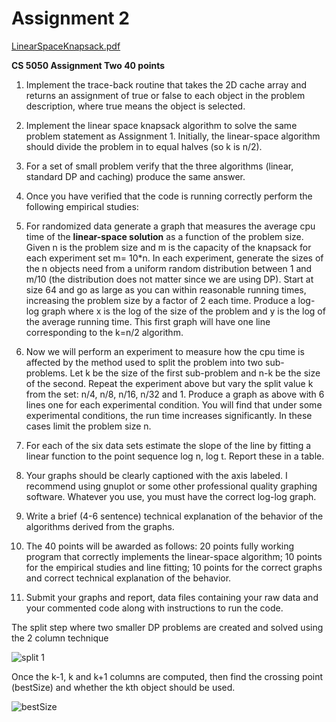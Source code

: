 Assignment 2
============

[LinearSpaceKnapsack.pdf](assignment/LinearSpaceKnapsack.pdf)

**CS 5050 Assignment Two 40 points**

1. Implement the trace-back routine that takes the 2D cache array and returns an assignment of true or false to each object in the problem description, where true means the object is selected.

2. Implement the linear space knapsack algorithm to solve the same problem statement as Assignment 1.  Initially, the linear-space algorithm should divide the problem in to equal halves (so k is n/2).

3. For a set of small problem verify that the three algorithms (linear, standard DP and caching) produce the same answer.

4. Once you have verified that the code is running correctly perform the following empirical studies:

  1. For randomized data generate a graph that measures the average cpu time of the **linear-space solution** as a function of the problem size. Given n is the problem size and m is the capacity of the knapsack for each experiment set m= 10*n. In each experiment, generate the sizes of the n objects need from a uniform random distribution between 1 and m/10 (the distribution does not matter since we are using DP). Start at size 64 and go as large as you can within reasonable running times, increasing the problem size by a factor of 2 each time. Produce a log-log graph where x is the log of the size of the problem and y is the log of the average running time. This first graph will have one line corresponding to the k=n/2 algorithm.
  2. Now we will perform an experiment to measure how the cpu time is affected by the method used to split the problem into two sub- problems. Let k be the size of the first sub-problem and n-k be the size of the second. Repeat the experiment above but vary the split value k from the set: n/4, n/8, n/16, n/32 and 1. Produce a graph as above with 6 lines one for each experimental condition. You will find that under some experimental conditions, the run time increases significantly. In these cases limit the problem size n.

5. For each of the six data sets estimate the slope of the line by fitting a linear function to the point sequence log n, log t. Report these in a table.

6. Your graphs should be clearly captioned with the axis labeled. I recommend using gnuplot or some other professional quality graphing software. Whatever you use, you must have the correct log-log graph.

7. Write a brief (4-6 sentence) technical explanation of the behavior of the algorithms derived from the graphs.

8. The 40 points will be awarded as follows: 20 points fully working program that correctly implements the linear-space algorithm; 10 points for the empirical studies and line fitting; 10 points for the correct graphs and correct technical explanation of the behavior.

9. Submit your graphs and report, data files containing your raw data and your commented code along with instructions to run the code.


The split step where two smaller DP problems are created and solved using the 2 column technique

![split 1](assigment/split1.png)

Once the k-1, k and k+1 columns are computed, then find the crossing point (bestSize) and whether the kth object should be used.

![bestSize](assignment/bestSize.png)
